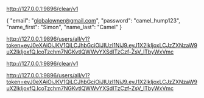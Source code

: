 <!-- http://127.0.0.1:9896/clear/v1

http://127.0.0.1:9896/auth/register/v2

{
        "email": "globalowner@gmail.com",
        "password": "camel_hump123",
        "name_first": "Simon",
        "name_last": "Camel"
}

{"token": "eyJ0eXAiOiJKV1QiLCJhbGciOiJIUzI1NiJ9.eyJ1X2lkIjoxLCJzZXNzaW9uX2lkIjoxfQ.lcoTzchm7NGKvtlQWWvYXSdITzCzf-ZsV_lTbyWxVmc", "auth_user_id": 1}

{
    "email": "remove_me@gmail.com",
    "password": "camel_hump123",
    "name_first": "Ben",
    "name_last": "Camel"
}

{"token": "eyJ0eXAiOiJKV1QiLCJhbGciOiJIUzI1NiJ9.eyJ1X2lkIjoyLCJzZXNzaW9uX2lkIjoyfQ.sx0I_evy2fMOpfhxidrsWR4T98JwtEz2vVQGBYnGLE0", "auth_user_id": 2}

http://127.0.0.1:9896/admin/user/remove/v1

{
    "token": "eyJ0eXAiOiJKV1QiLCJhbGciOiJIUzI1NiJ9.eyJ1X2lkIjoxLCJzZXNzaW9uX2lkIjoxfQ.lcoTzchm7NGKvtlQWWvYXSdITzCzf-ZsV_lTbyWxVmc",
    "u_id": 2
}

http://127.0.0.1:9896/users/all/v1?token=eyJ0eXAiOiJKV1QiLCJhbGciOiJIUzI1NiJ9.eyJ1X2lkIjoyLCJzZXNzaW9uX2lkIjoyfQ.sx0I_evy2fMOpfhxidrsWR4T98JwtEz2vVQGBYnGLE0


http://127.0.0.1:9896/auth/register/v2

{
    "email": "remove_me@gmail.com",
    "password": "camel_hump123",
    "name_first": "Ben",
    "name_last": "Camel"
}

http://127.0.0.1:9896/users/all/v1?token=eyJ0eXAiOiJKV1QiLCJhbGciOiJIUzI1NiJ9.eyJ1X2lkIjoyLCJzZXNzaW9uX2lkIjoyfQ.sx0I_evy2fMOpfhxidrsWR4T98JwtEz2vVQGBYnGLE0

 -->


http://127.0.0.1:9896/clear/v1

{
        "email": "globalowner@gmail.com",
        "password": "camel_hump123",
        "name_first": "Simon",
        "name_last": "Camel"
}

http://127.0.0.1:9896/users/all/v1?token=eyJ0eXAiOiJKV1QiLCJhbGciOiJIUzI1NiJ9.eyJ1X2lkIjoxLCJzZXNzaW9uX2lkIjoxfQ.lcoTzchm7NGKvtlQWWvYXSdITzCzf-ZsV_lTbyWxVmc

http://127.0.0.1:9896/clear/v1

http://127.0.0.1:9896/users/all/v1?token=eyJ0eXAiOiJKV1QiLCJhbGciOiJIUzI1NiJ9.eyJ1X2lkIjoxLCJzZXNzaW9uX2lkIjoxfQ.lcoTzchm7NGKvtlQWWvYXSdITzCzf-ZsV_lTbyWxVmc